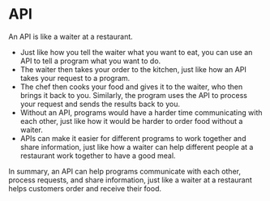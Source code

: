 # API

An API is like a waiter at a restaurant. 

- Just like how you tell the waiter what you want to eat, you can use an API to tell a program what you want to do. 
- The waiter then takes your order to the kitchen, just like how an API takes your request to a program. 
- The chef then cooks your food and gives it to the waiter, who then brings it back to you. Similarly, the program uses the API to process your request and sends the results back to you. 
- Without an API, programs would have a harder time communicating with each other, just like how it would be harder to order food without a waiter. 
- APIs can make it easier for different programs to work together and share information, just like how a waiter can help different people at a restaurant work together to have a good meal. 

In summary, an API can help programs communicate with each other, process requests, and share information, just like a waiter at a restaurant helps customers order and receive their food.
